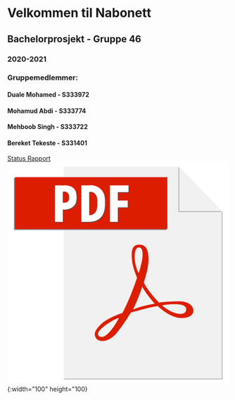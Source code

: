# Velkommen til Nabonett
## Bachelorprosjekt - Gruppe 46
### 2020-2021

### Gruppemedlemmer:
#### Duale Mohamed - S333972
#### Mohamud Abdi - S333774
#### Mehboob Singh - S333722 
#### Bereket Tekeste - S331401



[Status Rapport](https://github.com/Duale100/BachelorProsjekt-v1/blob/main/Status%20Rapport%20-%20gruppe%2046%20RETTET.pdf)
![test image size](/images/adobe-pdf-file-icon-logo-vector.png){:width="100" height="100}

